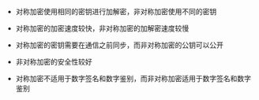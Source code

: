 
- 对称加密使用相同的密钥进行加解密，非对称加密使用不同的密钥

- 对称加密的加密速度较快，非对称加密的加解密速度较慢

- 对称加密的密钥需要在通信之前同步，而非对称加密的公钥可以公开

- 非对称加密的安全性较好

- 对称加密不适用于数字签名和数字鉴别，而非对称加密适用于数字签名和数字鉴别
